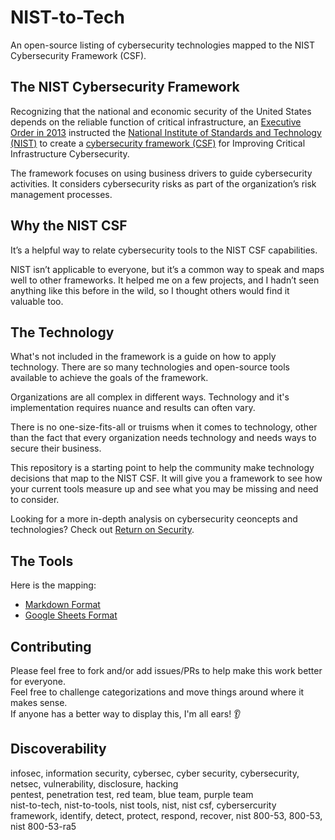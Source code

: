 # NIST-to-Tech

An open-source listing of cybersecurity technologies mapped to the NIST Cybersecurity Framework (CSF).

## The NIST Cybersecurity Framework

Recognizing that the national and economic security of the United States depends on the reliable function of critical infrastructure, an [Executive Order in 2013](https://obamawhitehouse.archives.gov/the-press-office/2013/02/12/executive-order-improving-critical-infrastructure-cybersecurity) instructed the [National Institute of Standards and Technology (NIST)](https://www.nist.gov/) to create a [cybersecurity framework (CSF)](https://www.nist.gov/cyberframework/framework) for Improving Critical Infrastructure Cybersecurity.

The framework focuses on using business drivers to guide  cybersecurity activities. It considers cybersecurity risks as part of  the organization’s risk management processes.

## Why the NIST CSF

It’s a helpful way to relate cybersecurity tools to the NIST CSF capabilities.

NIST isn’t applicable to everyone, but it’s a common way to speak and  maps well to other frameworks. It helped me on a few projects, and I hadn’t seen anything like this before in the wild, so I thought  others would find it valuable too.

## The Technology

What's not included in the framework is  a guide on how to apply technology. There are so many technologies and open-source tools available to achieve the goals of the  framework.

Organizations are all complex in different ways. Technology and it's  implementation requires nuance and results can often vary. 

There is no  one-size-fits-all or truisms when it comes to technology, other than the  fact that every organization needs technology and needs ways to secure  their business.

This repository is a starting point to help the community make technology decisions that map to the  NIST CSF. It will give you a framework to see how your current tools measure up and see what you may be missing and need to consider.

Looking for a more in-depth analysis on cybersecurity ceoncepts and technologies? Check out [Return on Security](https://www.returnonsecurity.com).

## The Tools

Here is the mapping:

* [Markdown Format](ToolMapping.md)
* [Google Sheets Format](https://docs.google.com/spreadsheets/d/1r9KqKEZazToBl4-crVrSlEAEIXUbhaFK9lpQi7h50WE/edit?usp=sharing)

## Contributing

Please feel free to fork and/or add issues/PRs to help make this work better for everyone.\
Feel free to challenge categorizations and move things around where it makes sense.\
If anyone has a better way to display this, I'm all ears! 👂

## Discoverability

infosec, information security, cybersec, cyber security, cybersecurity, netsec, vulnerability, disclosure, hacking\
pentest, penetration test, red team, blue team, purple team\
nist-to-tech, nist-to-tools, nist tools, nist, nist csf, cybersercurity framework, identify, detect, protect, respond, recover, nist 800-53, 800-53, nist 800-53-ra5
